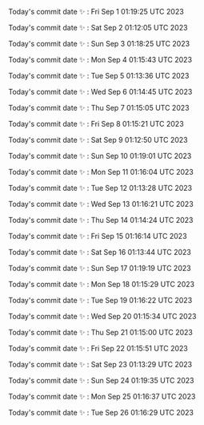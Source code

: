 Today's commit date ✨ : Fri Sep 1 01:19:25 UTC 2023 

Today's commit date ✨ : Sat Sep 2 01:12:05 UTC 2023 

Today's commit date ✨ : Sun Sep 3 01:18:25 UTC 2023 

Today's commit date ✨ : Mon Sep 4 01:15:43 UTC 2023 

Today's commit date ✨ : Tue Sep 5 01:13:36 UTC 2023 

Today's commit date ✨ : Wed Sep 6 01:14:45 UTC 2023 

Today's commit date ✨ : Thu Sep 7 01:15:05 UTC 2023 

Today's commit date ✨ : Fri Sep 8 01:15:21 UTC 2023 

Today's commit date ✨ : Sat Sep 9 01:12:50 UTC 2023 

Today's commit date ✨ : Sun Sep 10 01:19:01 UTC 2023 

Today's commit date ✨ : Mon Sep 11 01:16:04 UTC 2023 

Today's commit date ✨ : Tue Sep 12 01:13:28 UTC 2023 

Today's commit date ✨ : Wed Sep 13 01:16:21 UTC 2023 

Today's commit date ✨ : Thu Sep 14 01:14:24 UTC 2023 

Today's commit date ✨ : Fri Sep 15 01:16:14 UTC 2023 

Today's commit date ✨ : Sat Sep 16 01:13:44 UTC 2023 

Today's commit date ✨ : Sun Sep 17 01:19:19 UTC 2023 

Today's commit date ✨ : Mon Sep 18 01:15:29 UTC 2023 

Today's commit date ✨ : Tue Sep 19 01:16:22 UTC 2023 

Today's commit date ✨ : Wed Sep 20 01:15:34 UTC 2023 

Today's commit date ✨ : Thu Sep 21 01:15:00 UTC 2023 

Today's commit date ✨ : Fri Sep 22 01:15:51 UTC 2023 

Today's commit date ✨ : Sat Sep 23 01:13:29 UTC 2023 

Today's commit date ✨ : Sun Sep 24 01:19:35 UTC 2023 

Today's commit date ✨ : Mon Sep 25 01:16:37 UTC 2023 

Today's commit date ✨ : Tue Sep 26 01:16:29 UTC 2023 

